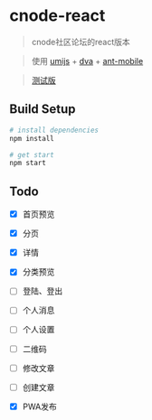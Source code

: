 # cnode-react

> cnode社区论坛的react版本

> 使用 [umijs](https://umijs.org/zh/) + [dva](https://dvajs.com/) + [ant-mobile](https://mobile.ant.design/)

> [测试版](https://cnode.wbget.com/)

## Build Setup

``` bash
# install dependencies
npm install

# get start
npm start
```

## Todo

- [x] 首页预览
- [x] 分页
- [x] 详情
- [x] 分类预览
- [ ] 登陆、登出
- [ ] 个人消息
- [ ] 个人设置
- [ ] 二维码
- [ ] 修改文章
- [ ] 创建文章
- [x] PWA发布

